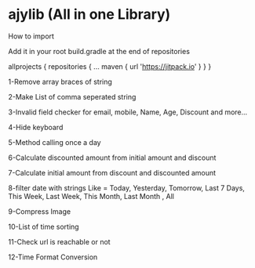 # ajylib (All in one Library)

How to import 

Add it in your root build.gradle at the end of repositories

allprojects {
	repositories {
		...
		maven { url 'https://jitpack.io' }
	}
}



1-Remove array braces of string

2-Make List of comma seperated string

3-Invalid field checker for email, mobile, Name, Age, Discount and more...

4-Hide keyboard

5-Method calling once a day

6-Calculate discounted amount from initial amount and discount

7-Calculate initial amount from discount and discounted amount

8-filter date with strings Like = Today, Yesterday, Tomorrow, Last 7 Days, This Week, Last Week, This Month, Last Month , All

9-Compress Image

10-List of time sorting

11-Check url is reachable or not

12-Time Format Conversion
